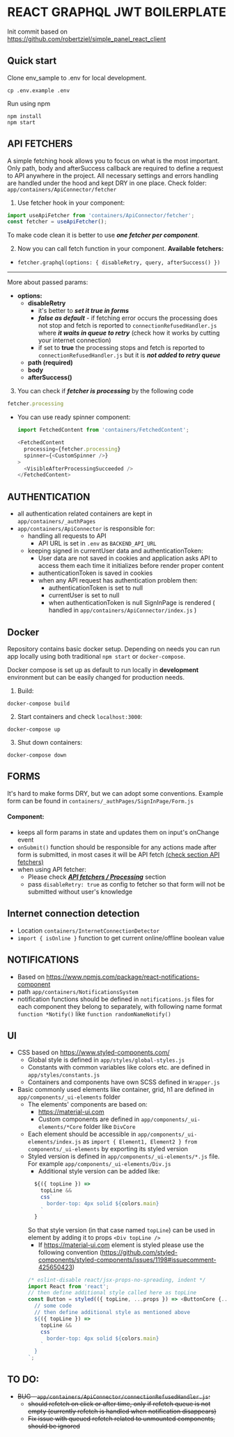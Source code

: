 # REACT GRAPHQL JWT BOILERPLATE

Init commit based on https://github.com/robertziel/simple_panel_react_client

## Quick start

Clone env_sample to .env for local development.

```
cp .env.example .env
```

Run using npm
```
npm install
npm start
```

## API FETCHERS
 A simple fetching hook allows you to focus on what is the most important. Only path, body and afterSuccess callback are required to define a request to API anywhere in the project. All necessary settings and errors handling are handled under the hood and kept DRY in one place. Check folder: `app/containers/ApiConnector/fetcher`

1. Use fetcher hook in your component:
```js
import useApiFetcher from 'containers/ApiConnector/fetcher';
const fetcher = useApiFetcher();
```
To make code clean it is better to use ***one fetcher per component***.

2. Now you can call fetch function in your component. **Available fetchers:**
  * `fetcher.graphql(options: { disableRetry, query, afterSuccess() })`

  ---

  More about passed params:

  * **options:**
    * **disableRetry**
      * it's better to ***set it true in forms***
      * ***false as default*** - if fetching error occurs the processing does not stop and fetch is reported to `connectionRefusedHandler.js` where ***it waits in queue to retry*** (check how it works by cutting your internet connection)
      * if set to __true__ the processing stops and fetch is reported to `connectionRefusedHandler.js` but it is ***not added to retry queue***
    * **path (required)**
    * **body**
    * **afterSuccess()**


3. You can check if ***fetcher is processing*** by the following code
  ```js
  fetcher.processing
  ```

  * You can use ready spinner component:

    ```js
    import FetchedContent from 'containers/FetchedContent';

    <FetchedContent
      processing={fetcher.processing}
      spinner={<CustomSpinner />}
    >
      <VisibleAfterProcessingSucceeded />
    </FetchedContent>
    ```


## AUTHENTICATION
* all authentication related containers are kept in `app/containers/_authPages`
* `app/containers/ApiConnector` is responsible for:
  * handling all requests to API
    * API URL is set in `.env` as `BACKEND_API_URL`
  * keeping signed in currentUser data and authenticationToken:
    * User data are not saved in cookies and application asks API to access them each time it initializes before render proper content
    * authenticationToken is saved in cookies
    * when any API request has authentication problem then:
      * authenticationToken is set to null
      * currentUser is set to null
      * when authenticationToken is null SignInPage is rendered ( handled in `app/containers/ApiConnector/index.js` )

## Docker

Repository contains basic docker setup. Depending on needs you can run app locally using both traditional `npm start` or `docker-compose`.

Docker compose is set up as default to run locally in **development** environment but can be easily changed for production needs.

1. Build:
```
docker-compose build
```

2. Start containers and check `localhost:3000`:
```
docker-compose up
```

3. Shut down containers:
```
docker-compose down
```

## FORMS
It's hard to make forms DRY, but we can adopt some conventions.
Example form can be found in `containers/_authPages/SignInPage/Form.js`
#### **Component:**
* keeps all form params in state and updates them on input's onChange event
* `onSubmit()` function should be responsible for any actions made after form is submitted, in most cases it will be API fetch [(check section API fetchers)](#api-fetchers)
* when using API fetcher:
  * Please check [**_API fetchers / Processing_**](#api-fetchers) section
  * pass `disableRetry: true` as config to fetcher so that form will not be submitted without user's knowledge

## Internet connection detection
* Location `containers/InternetConnectionDetector`
* `import { isOnline }` function to get current online/offline boolean value

## NOTIFICATIONS
* Based on https://www.npmjs.com/package/react-notifications-component
* path `app/containers/NotificationsSystem`
* notification functions should be defined in `notifications.js` files for each component they belong to separately, with following name format `function *Notify()` like `function randomNameNotify()`

## UI
* CSS based on https://www.styled-components.com/
  * Global style is defined in `app/styles/global-styles.js`
  * Constants with common variables like colors etc. are defined in `app/styles/constants.js`
  * Containers and components have own SCSS defined in `Wrapper.js`
* Basic commonly used elements like container, grid, h1 are defined in `app/components/_ui-elements` folder
  * The elements' components are based on:
    * https://material-ui.com
    * Custom components are defined in `app/components/_ui-elements/*Core` folder like `DivCore`
  * Each element should be accessible in `app/components/_ui-elements/index.js` as `import { Element1, Element2 } from components/_ui-elements` by exporting its styled version
  * Styled version is defined in `app/components/_ui-elements/*.js` file. For example `app/components/_ui-elements/Div.js`
    * Additional style version can be added like:
    ```javascript
      ${({ topLine }) =>
        topLine &&
        css`
          border-top: 4px solid ${colors.main}
        `
      }
    ```
    So that style version (in that case named `topLine`) can be used in element by adding it to props `<Div topLine />`
    * If https://material-ui.com element is styled please use the following convention (https://github.com/styled-components/styled-components/issues/1198#issuecomment-425650423)
    ```javascript
    /* eslint-disable react/jsx-props-no-spreading, indent */
    import React from 'react';
    // then define additional style called here as topLine
    const Button = styled(({ topLine, ...props }) => <ButtonCore {...props} />)`
      // some code
      // then define additional style as mentioned above
      ${({ topLine }) =>
        topLine &&
        css`
          border-top: 4px solid ${colors.main}
        `
      }
    `;
    ```


## TO DO:
* ~~BUG - `app/containers/ApiConnector/connectionRefusedHandler.js`:~~
  * ~~should refetch on click or after time, only if refetch queue is not empty (currently refetch is handled when notification disappears)~~
  * ~~Fix issue with queued refetch related to unmounted components, should be ignored~~
